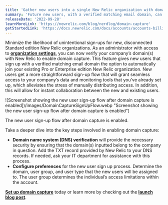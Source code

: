 ```yaml
---
title: 'Gather new users into a single New Relic organization with domain capture'
summary: 'Future new users, with a verified matching email domain, can now be automatically added to their company’s existing New Relic organization.'
releaseDate: '2022-09-28'
learnMoreLink: 'https://newrelic.com/blog/nerdlog/domain-capture'
getStartedLink: 'https://docs.newrelic.com/docs/accounts/accounts-billing/account-setup/domain-capture/'
---
```


Minimize the likelihood of unintentional sign-ups for new, disconnected Standard edition New Relic organizations. As an administrator with access to [**organization settings**](https://docs.newrelic.com/docs/accounts/accounts-billing/new-relic-one-user-management/user-management-concepts/#admin-settings), you can now verify your company’s domain(s) with New Relic to enable domain capture. This feature gives new users that sign up with a verified matching email domain the option to automatically join your existing Pro or Enterprise edition New Relic organization. New users get a more straightforward sign-up flow that will grant seamless access to your company’s data and monitoring tools that you’ve already set up, which alleviates the stress of manually distributing access. In addition, this will allow for instant collaboration between the new and existing users.

![Screenshot showing the new user sign-up flow after domain capture is enabled])/images/DomainCaptureSignUpFlow.webp "Screenshot showing the new user sign-up flow after domain capture is enabled")

<figcaption>
The new user sign-up flow after domain capture is enabled.
</figcaption>

Take a deeper dive into the key steps involved in enabling domain capture:

- **Domain name system (DNS) verification** will provide the necessary security by ensuring that the domain(s) inputted belong to the company in question. Add the TXT record provided by New Relic to your DNS records. If needed, ask your IT department for assistance with this process.
- **Configure preferences** for the new user sign up process. Determine the domain, user group, and user type that the new users will be assigned to. The user group determines the individual’s access limitations within the account.

[**Set up domain capture**](https://docs.newrelic.com/docs/accounts/accounts-billing/account-setup/domain-capture) today or learn more by checking out the [**launch blog post**](https://newrelic.com/blog/nerdlog/domain-capture).
